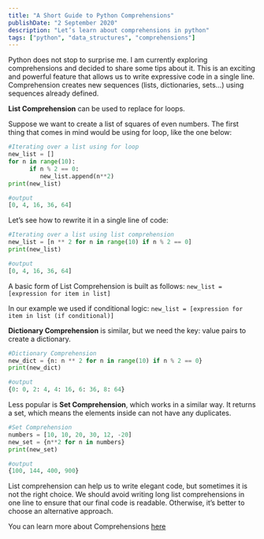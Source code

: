 ```yaml
---
title: "A Short Guide to Python Comprehensions"
publishDate: "2 September 2020"
description: "Let’s learn about comprehensions in python"
tags: ["python", "data_structures", "comprehensions"]
---
```


Python does not stop to surprise me. I am currently exploring comprehensions and decided to share some tips about it.
This is an exciting and powerful feature that allows us to write expressive code in a single line. Comprehension creates new sequences (lists, dictionaries, sets...) using sequences already defined.

**List Comprehension** can be used to replace for loops.

Suppose we want to create a list of squares of even numbers. The first thing that comes in mind would be using for loop, like the one below:

```Python
#Iterating over a list using for loop
new_list = []
for n in range(10):
      if n % 2 == 0:
         new_list.append(n**2)
print(new_list)

#output
[0, 4, 16, 36, 64]
```

Let’s see how to rewrite it in a single line of code:

```Python
#Iterating over a list using list comprehension
new_list = [n ** 2 for n in range(10) if n % 2 == 0]
print(new_list)

#output
[0, 4, 16, 36, 64]
```

A basic form of List Comprehension is built as follows:
`new_list = [expression for item in list]`

In our example we used if conditional logic:
`new_list = [expression for item in list (if conditional)]`

**Dictionary Comprehension** is similar, but we need the key: value pairs to create a dictionary.

```Python
#Dictionary Comprehension
new_dict = {n: n ** 2 for n in range(10) if n % 2 == 0}
print(new_dict)

#output
{0: 0, 2: 4, 4: 16, 6: 36, 8: 64}
```

Less popular is **Set Comprehension**, which works in a similar way. It returns a set, which means the elements inside can not have any duplicates.

```Python
#Set Comprehension
numbers = [10, 10, 20, 30, 12, -20]
new_set = {n**2 for n in numbers}
print(new_set)

#output
{100, 144, 400, 900}
```

List comprehension can help us to write elegant code, but sometimes it is not the right choice. We should avoid writing long list comprehensions in one line to ensure that our final code is readable. Otherwise, it’s better to choose an alternative approach.

You can learn more about Comprehensions [here](https://docs.python.org/3/tutorial/datastructures.html#list-comprehensions)
